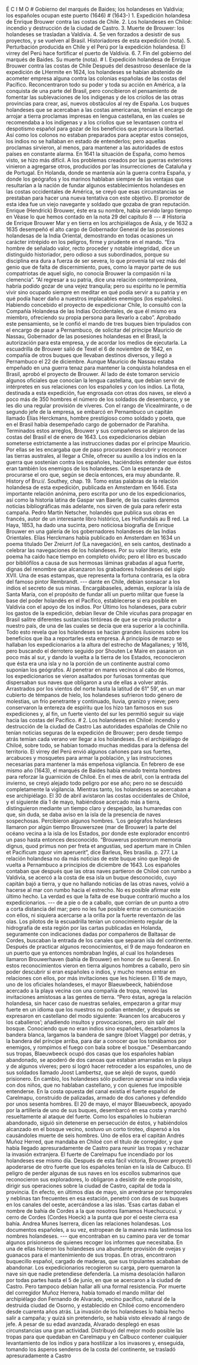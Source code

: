 É C I M O # Gobierno del marqués de Baides; los holandeses en Valdivia; los españoles ocupan este puerto (1646) # (1643-) 1. Expedición holandesa de Enrique Brouwer contra las costas de Chile. 2. Los holandeses en Chiloé: incendio y destrucción de la ciudad de Castro. 3. Muerte de Brouwer: los holandeses se trasladan a Valdivia. 4. Se ven forzados a desistir de sus proyectos, y se vuelven al Brasil. Historiadores de esta expedición (nota). 5. Perturbación producida en Chile y el Perú por la expedición holandesa. El virrey del Perú hace fortificar el puerto de Valdivia. 6. 7. Fin del gobierno del marqués de Baides. Su muerte (nota). # I. Expedición holandesa de Enrique Brouwer contra las costas de Chile Después del desastroso desenlace de la expedición de LHermite en 1624, los holandeses se habían abstenido de acometer empresa alguna contra las colonias españolas de las costas del Pacífico. Reconcentraron todo su poder y toda su acción en América, a la conquista de una parte del Brasil, pero concibieron el pensamiento de fomentar las sublevaciones de los indígenas y de los criollos de las otras provincias para crear, así, nuevos obstáculos al rey de España. Los buques holandeses que se acercaban a las costas americanas, tenían el encargo de arrojar a tierra proclamas impresas en lengua castellana, en las cuales se recomendaba a los indígenas y a los criollos que se levantasen contra el despotismo español para gozar de los beneficios que procura la libertad. Así como los colonos no estaban preparados para aceptar estos consejos, los indios no se hallaban en estado de entenderlos; pero aquellas proclamas sirvieron, al menos, para mantener a las autoridades de estos países en constante alarma. En 1641 la situación de España, como hemos visto, se hizo más difícil. A los problemas creados por las guerras exteriores vinieron a agregarse otros, producidos por las insurrecciones de Cataluña y de Portugal. En Holanda, donde se mantenía aún la guerra contra España, y donde los geógrafos y los marinos hablaban siempre de las ventajas que resultarían a la nación de fundar algunos establecimientos holandeses en las costas occidentales de América, se creyó que esas circunstancias se prestaban para hacer una nueva tentativa con este objetivo. El promotor de esta idea fue un viejo navegante y soldado que gozaba de gran reputación. Enrique (Hendrick) Brouwer, éste era su nombre, había servido largo tiempo en Véase lo que hemos contado en la nota 29 del capítulo 8 --- # Historia de Enrique Brouwer Mar y en tierra en los archipiélagos de Asia, y de 1632 a 1635 desempeñó el alto cargo de Gobernador General de las posesiones holandesas de la India Oriental, demostrando en todas ocasiones un carácter intrépido en los peligros, firme y prudente en el mando. “Era hombre de señalado valor, recto proceder y notable integridad, dice un distinguido historiador, pero odioso a sus subordinados, porque su disciplina era dura a fuerza de ser severa, lo que provenía tal vez más del genio que de falta de discernimiento, pues, como la mayor parte de sus compatriotas de aquel siglo, no conocía Brouwer la compasión ni la clemencia”. “Al regresar a su patria, dice una relación contemporánea, habría podido gozar de una vejez tranquila; pero su espíritu no le permitía vivir sino ocupado siempre en meditar en qué podía servir a su patria y en qué podía hacer daño a nuestros implacables enemigos (los españoles). Habiendo concebido el proyecto de expedicionar Chile, lo consultó con la Compañía Holandesa de las Indias Occidentales, de que él mismo era miembro, ofreciendo su propia persona para llevarlo a cabo”. Aprobado este pensamiento, se le confió el mando de tres buques bien tripulados con el encargo de pasar a Pernambuco, de solicitar del príncipe Mauricio de Nassau, Gobernador de las posesiones holandesas en el Brasil, la autorización para esta empresa, y de acordar los medios de ejecutarla. La escuadrilla de Brouwer salió de Texel el 6 de noviembre de 1642, en compañía de otros buques que llevaban destinos diversos, y llegó a Pernambuco el 22 de diciembre. Aunque Mauricio de Nassau estaba empeñado en una guerra tenaz para mantener la conquista holandesa en el Brasil, aprobó el proyecto de Brouwer. Al lado de éste tomaron servicio algunos oficiales que conocían la lengua castellana, que debían servir de intérpretes en sus relaciones con los españoles y con los indios. La flota, destinada a esta expedición, fue engrosada con otras dos naves, se elevó a poco más de 350 hombres el número de los soldados de desembarco, y se les dio una regular provisión de víveres. Con el rango de Vicealmirante, o de segundo jefe de la empresa, se embarcó en Pernambuco un capitán llamado Elías Herckmans, hombre prestigioso como soldado y poeta, que en el Brasil había desempeñado cargo de gobernador de Parahiha. Terminados estos arreglos, Brouwer y sus compañeros se alejaron de las costas del Brasil el de enero de 1643. Los expedicionarios debían someterse estrictamente a las instrucciones dadas por el príncipe Mauricio. Por ellas se les encargaba que de paso procurasen descubrir y reconocer las tierras australes, al llegar a Chile, ofrecer su auxilio a los indios en la guerra que sostenían contra los españoles, haciéndoles entender que éstos eran también los enemigos de los holandeses. Con la esperanza de procurarse el oro que, según se decía entonces, era muy abundante. R. History of Bru:i/. Southey, chap. 19. Tomo estas palabras de la relación holandesa de esta expedición, publicada en Amsterdam en 1646. Esta importante relación anónima, pero escrita por uno de los expedicionarios, así como la historia latina de Gaspar van Baerle, de las cuales daremos noticias bibliográficas más adelante, nos sirven de guía para referir esta campaña. Pedro Martín Netscher, holandés que publica sus obras en francés, autor de un interesante libro histórico, Les Holfundaïs au B red. La Haya, 1853, ha dado una sucinta, pero noticiosa biografía de Enrique Brouwer en una galería de los gobernadores holandeses de las Indias Orientales. Elías Herckmans había publicado en Amsterdam en 1634 un poema titulado Der Zreiurrt /of (La navegación), en seis cantos, destinado a celebrar las navegaciones de los holandeses. Por su valor literario, este poema ha caído hace tiempo en completo olvido; pero el libro es buscado por bibliófilos a causa de sus hermosas láminas grabadas al agua fuerte, dignas del renombre que alcanzaron los grabadores holandeses del siglo XVII. Una de esas estampas, que representa la fortuna contraria, es la obra del famoso pintor Rembrandt. --- dante en Chile, debían sonsacar a los indios el secreto de sus minas. Encargábaseles, además, explorar la isla de Santa María, con el propósito de fundar allí un puerto militar que fuese la base del poder holandés en el Pacífico, establecerse si era posible en Valdivia con el apoyo de los indios. Por Último los holandeses, para cubrir los gastos de la expedición, debían llevar de Chile vicuñas para propagar en Brasil salitre diferentes sustancias tintóreas de que se creía productor a nuestro país, de una de las cuales se decía que era superior a la cochinilla. Todo esto revela que los holandeses se hacían grandes ilusiones sobre los beneficios que iba a reportarles esta empresa. A principios de marzo se hallaban los expedicionarios a la altura del estrecho de Magallanes; y 1616, pero buscando el derrotero seguido por Shouten Le Maire en pasaron un poco más al sur, y dando la vuelta a la tierra de los Estados, reconocieron que ésta era una isla y no la porción de un continente austral como suponían los geógrafos. Al penetrar en mares vecinos al cabo de Homos, los expedicionarios se vieron asaltados por furiosas tormentas que dispersaban sus naves que obligaron a una de ellas a volver atrás. Arrastrados por los vientos del norte hasta la latitud de 61” 59’, en un mar cubierto de témpanos de hielo, los holandeses sufrieron todo género de molestias, un frío penetrante y continuado, lluvia, granizo y nieve; pero conservaron la entereza de espíritu que los hizo tan famosos en sus expediciones y, al fin, un fuerte viento del sur les permitió seguir su viaje hacia las costas del Pacífico. # 2. Los holandeses en Chiloé: incendio y destrucción de la ciudad de Castro Las autoridades españolas de Chile no tenían noticias seguras de la expedición de Brouwer; pero desde tiempo atrás temían cada verano ver llegar a los holandeses. En el archipiélago de Chiloé, sobre todo, se habían tomado muchas medidas para la defensa del territorio. El virrey del Perú envió algunos cañones para sus fuertes, arcabuces y mosquetes para armar la población, y las instrucciones necesarias para mantener la más empeñosa vigilancia. En febrero de ese mismo año (1643), el marqués de Baides había enviado treinta hombres para reforzar la guarnición de Chiloé. En el mes de abril, con la entrada del invierno, se creyó alejado todo peligro por ese año; pero no se descuidó completamente la vigilancia. Mientras tanto, los holandeses se acercaban a ese archipiélago. El 30 de abril avistaron las costas occidentales de Chiloé, y el siguiente día 1 de mayo, habiéndose acercado más a tierra, distinguieron mediante un tiempo claro y despejado, las humaredas con que, sin duda, se daba aviso en la isla de la presencia de naves sospechosas. Percibieron algunos hombres. ’Los geógrafos holandeses llamaron por algún tiempo Brouwerszee (mar de Brouwer) la parte del océano vecina a la isla de los Estados, por donde este explorador encontró un paso hasta entonces desconocido. “Brouwerus posterorum memoria dignus, quod primus non per freta et angustias, sed apertum mare in Chilen et Pacificum zquor vim aperuerit”, dice Barleus, Res brasilia. p. 277. La relación holandesa no da más noticias de este buque sino que llegó de vuelta a Pernambuco a principios de diciembre de 1643. Los españoles contaban que después que las otras naves partieron de Chiloé con rumbo a Valdivia, se acercó a la costa de esa isla un buque desconocido, cuyo capitán bajó a tierra, y que no hallando noticias de las otras naves, volvió a hacerse al mar con rumbo hacia el estrecho. No es posible afirmar este último hecho. La verdad es que la falta de ese buque contrarió mucho a los expedicionarios. --- de a pie o de a caballo, que corrían de un punto a otro a corta distancia del mar; pero no les fue posible entrar en comunicación con ellos, ni siquiera acercarse a la orilla por la fuerte reventazón de las olas. Los pilotos de la escuadrilla tenían un conocimiento regular de la hidrografía de esta región por las cartas publicadas en Holanda, seguramente con indicaciones dadas por compañeros de Baltasar de Cordes, buscaban la entrada de los canales que separan isla del continente. Después de practicar algunos reconocimientos, el 9 de mayo fondearon en un puerto que ya entonces nombraban Inglés, al cual los holandeses llamaron Brouwerhaven (bahía de Brouwer) en honor de su General. En estos reconocimientos vieron en tierra algunos hombres a caballo, pero sin poder descubrir si eran españoles o indios, y mucho menos entrar en relaciones con ellos, por más invitaciones que les hiciesen. El 16 de mayo, uno de los oficiales holandeses, el mayor Blaeuwbeeck, habiéndose acercado a la playa vecina con una compañía de tropa, renovó las invitaciones amistosas a las gentes de tierra. “Pero éstas, agrega la relación holandesa, sin hacer caso de nuestras señales, empezaron a gritar muy fuerte en un idioma que los nuestros no podían entender, y después se expresaron en castellano del modo siguiente: ‘Avancen los arcabuceros y los caballeros’; añadiendo insultos y provocaciones, pero sin salir del bosque. Conociendo que no eran indios sino españoles, desarbolamos la bandera blanca, largamos la bandera de sangre (bloet Vlagge) por detrás, y la bandera del príncipe arriba, para dar a conocer que los tomábamos por enemigos, y rompimos el fuego con bala sobre el bosque.” Desembarcando sus tropas, Blaeuwbeeck ocupó dos casas que los españoles habían abandonado, se apoderó de dos canoas que estaban amarradas en la playa y de algunos víveres; pero si logró hacer retroceder a los españoles, uno de sus soldados llamado Joost Lambertsz, que se alejó de suyos, quedó prisionero. En cambio, los holandeses sólo pudieron apresar una india vieja con dos niños, que no hablaban castellano, y con quienes fue imposible entenderse. En la costa opuesta del canal existía el fuerte español de Carelmapu, construido de palizadas, armado de dos cañones y defendido por unos sesenta hombres. El 20 de mayo, el mayor Blaeuwbeeck, apoyado por la artillería de uno de sus buques, desembarcó en esa costa y marchó resueltamente al ataque del fuerte. Como los españoles lo hubieran abandonado, siguió sin detenerse en persecución de éstos, y habiéndolos alcanzado en el bosque vecino, sostuvo un corto tiroteo, dispersó a los causándoles muerte de seis hombres. Uno de ellos era el capitán Andrés Muñoz Herred, que mandaba en Chiloé con el título de corregidor, y que había llegado apresuradamente de Castro para reunir las tropas y rechazar la invasión extranjera. El fuerte de Carelmapu fue incendiado por los holandeses ese mismo día. Después de esta fácil victoria, Brouwer proyectó apoderarse de otro fuerte que los españoles tenían en la isla de Calbuco. El peligro de perder algunas de sus naves en los escollos submarinos que reconocieron sus exploradores, lo obligaron a desistir de este propósito, dirigir sus operaciones sobre la ciudad de Castro, capital de toda la provincia. En efecto, en últimos días de mayo, sin arredrarse por temporales y neblinas tan frecuentes en esa estación, penetró con dos de sus buques en los canales del oeste, acercándose a las islas. ’Esas cartas daban el nombre de bahía de Cordes a la que nosotros llamamos Huechucucui. y cerro de Cordes (Cordes Hoeck) a la punta que por el oeste cierra esa bahía. Andrea Munes Iserrera, dicen las relaciones holandesas. Los documentos españoles, a su vez, estropean de la manera más lastimosa los nombres holandeses. --- que encontraban en su camino para ver de tomar algunos prisioneros de quienes recoger los informes que necesitaba. En una de ellas hicieron los holandeses una abundante provisión de ovejas y guanacos para el mantenimiento de sus tropas. En otras, encontraron buquecillo español, cargado de maderas, que sus tripulantes acababan de abandonar. Los expedicionarios recogieron su carga, pero quemaron la nave sin que nadie pretendiese defenderla. La misma desolación hallaron por todas partes hasta el 5 de junio, en que se acercaron a la ciudad de Castro. Pero tampoco debían hallar allí una formal resistencia. Por muerte del corregidor Muñoz Herrera, había tomado el mando militar del archipiélago don Fernando de Alvarado, vecino pacífico, natural de la destruida ciudad de Osorno, y establecido en Chiloé como encomendero desde cuarenta años atrás. La invasión de los holandeses lo había hecho salir a campaña; y quizá sin pretenderlo, se había visto elevado al rango de jefe. A pesar de su edad avanzada, Alvarado desplegó en esas circunstancias una gran actividad. Distribuyó del mejor modo posible las tropas para que quedaban en Carelmapu y en Calbuco contener cualquier levantamiento de los indios y para hostilizar a los invasores y, enseguida, tomando los ásperos senderos de la costa del continente, se trasladó apresuradamente a Castro